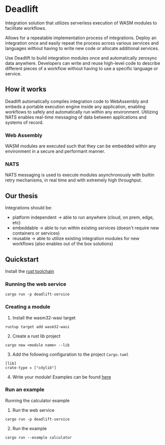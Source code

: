 # Deadlift

Integration solution that utilizes serverless execution of WASM modules to facilitate workflows.

Allows for a repeatable implementation process of integrations. Deploy an integration
once and easily repeat the process across various services and languages without having to
write new code or allocate additional services.

Use Deadlift to build integration modules once and automatically zerosync data anywhere.
Developers can write and reuse high-level code to describe different pieces of a workflow
without having to use a specific language or service.

## How it works

Deadlift automatically compiles integration code to WebAssembly and embeds a portable
execution engine inside any application, enabling workflows to safely and automatically run
within any environment. Utilizing NATS enables real-time messaging of
data between applications and systems of record.

### Web Assembly

WASM modules are executed such that they can be embedded within any environment in a secure and performant manner.

### NATS

NATS messaging is used to execute modules asynchronously with builtin retry mechanisms, in real time and with extremely high throughput.

## Our thesis

Integrations should be:

- platform independent -> able to run anywhere (cloud, on prem, edge, etc)
- embeddable -> able to run within existing services (doesn't require new containers or services)
- reusable -> able to utilize existing integration modules for new workflows (also enables out of the box solutions)

## Quickstart

Install the [rust toolchain](https://www.rust-lang.org/tools/install)

### Running the web service

```
cargo run -p deadlift-service
```

### Creating a module

1. Install the wasm32-wasi target

```
rustup target add wasm32-wasi
```

2. Create a rust lib project

```
cargo new <module name> --lib
```

3. Add the following configuration to the project `Cargo.toml`

```
[lib]
crate-type = ["cdylib"]
```

4. Write your module! Examples can be found [here](./examples/calculator/add_ten)

### Run an example

Running the calculator example

1. Run the web service

```
cargo run -p deadlift-service
```

2. Run the example

```
cargo run --example calculator
```
